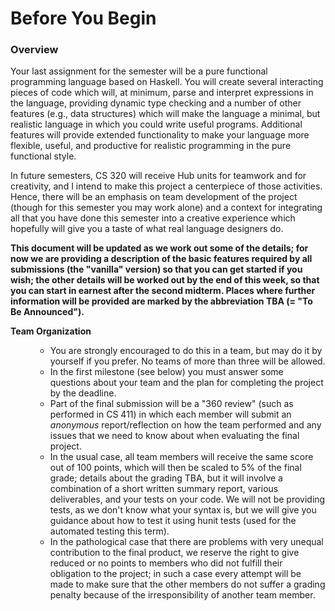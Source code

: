 # Before You Begin


<h3>Overview</h3>

 <p>    Your last assignment for the semester will be a pure functional programming language
based on Haskell. You will create several interacting pieces of code which will, at minimum, 
parse and interpret expressions in the language, providing dynamic type checking and a number
of other features (e.g., data structures) which will make the language a minimal, but realistic
language in which you could write useful programs. Additional features will provide extended
	 functionality to make your language more flexible, useful, and productive for realistic
	 programming in the pure functional style. 
	
</p>
<p>
In future semesters, CS 320 will receive Hub units for teamwork and for creativity, and I intend
	to make this project a centerpiece of those activities. Hence, there will be an emphasis on
	team development of the project (though for this semester you may work alone) and a 
	context for integrating all that you have done this
	semester into a creative experience which hopefully will give you a taste of what real language
	designers do. 
</p>
	
<p> <b>This document will be updated as we work out some of the details; for now we are providing
	a description of the basic features required by all submissions (the "vanilla" version) so that you can get
	started if you wish; the other details will be worked out by the end of this week, so that you can
	start in earnest after the second midterm. Places where further information will be provided are marked by the
	abbreviation TBA (= "To Be Announced"). 
	</b> </p>
  
  

<dt><b> Team Organization </b></dt>
<p>
<dd><ul style="list-style-type:circle;">
<li> You are strongly encouraged to do this in a team, but may do it by yourself if you prefer. No teams of more than
three will be allowed.  
</li> 
<li>In the first milestone (see below) you must answer some questions about your team and the plan for completing the project by the deadline. 
</li>   
<li> Part of the final submission will be a "360 review" (such as performed in CS 411) in which each member will submit
an <i> anonymous </i> report/reflection on 
how the team performed and any issues that we need to know about when evaluating the final project. 
</li>
<li>  In the usual case, all team members will receive the same score out of 100 points, which will then be scaled to 5% of the final grade; details about the grading TBA, but it will involve a combination of a short written summary report, various deliverables, and
your  tests on your code. We will not be providing tests, as we don't know what your syntax is, but we will give you guidance about how to test it using hunit tests (used for the automated testing this term). 
</li>
<li> In the pathological case that there are problems with very unequal contribution to the final product, we reserve the
right to give reduced or no points to members who did not fulfill their obligation to the project; in such a case every
attempt will be made to make sure that the other members do not suffer a grading penalty because of the irresponsibility
of another team  member. 
</li>
</ul>
</dd></p>
</dl>	
	
	
